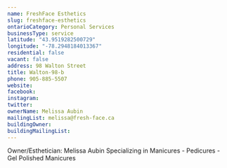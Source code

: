 ```yaml
---
name: FreshFace Esthetics
slug: freshface-esthetics
ontarioCategory: Personal Services
businessType: service
latitude: "43.9519282500729"
longitude: "-78.2948184013367"
residential: false
vacant: false
address: 98 Walton Street
title: Walton-98-b
phone: 905-885-5507
website:
facebook:
instagram:
twitter:
ownerName: Melissa Aubin
mailingList: melissa@fresh-face.ca
buildingOwner:
buildingMailingList:
---
```


Owner/Esthetician: Melissa Aubin Specializing in Manicures - Pedicures - Gel Polished Manicures
